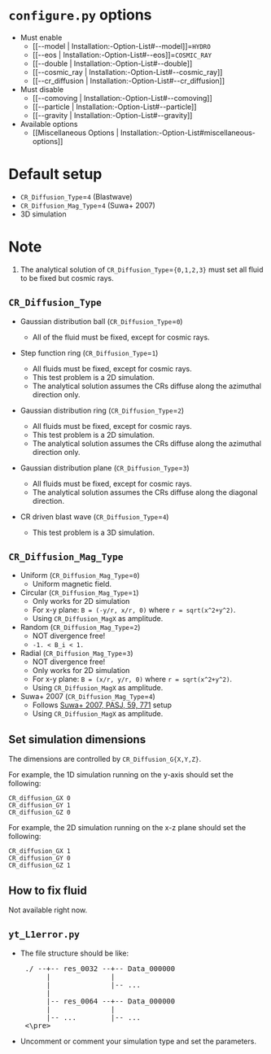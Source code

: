 # `configure.py` options
- Must enable
   - [[--model | Installation:-Option-List#--model]]=`HYDRO`
   - [[--eos | Installation:-Option-List#--eos]]=`COSMIC_RAY`
   - [[--double | Installation:-Option-List#--double]]
   - [[--cosmic_ray | Installation:-Option-List#--cosmic_ray]]
   - [[--cr_diffusion | Installation:-Option-List#--cr_diffusion]]
- Must disable
   - [[--comoving | Installation:-Option-List#--comoving]]
   - [[--particle | Installation:-Option-List#--particle]]
   - [[--gravity | Installation:-Option-List#--gravity]]
- Available options
   - [[Miscellaneous Options | Installation:-Option-List#miscellaneous-options]]


# Default setup
- `CR_Diffusion_Type`=`4`     (Blastwave)
- `CR_Diffusion_Mag_Type`=`4` (Suwa+ 2007)
- 3D simulation


# Note
1. The analytical solution of `CR_Diffusion_Type`=`{0,1,2,3}` must set all fluid to be fixed but cosmic rays.


## `CR_Diffusion_Type`
- Gaussian distribution ball (`CR_Diffusion_Type`=`0`)

   - All of the fluid must be fixed, except for cosmic rays.

- Step function ring         (`CR_Diffusion_Type`=`1`)
   - All fluids must be fixed, except for cosmic rays.
   - This test problem is a 2D simulation.
   - The analytical solution assumes the CRs diffuse along the azimuthal direction only.

- Gaussian distribution ring (`CR_Diffusion_Type`=`2`)
   - All fluids must be fixed, except for cosmic rays.
   - This test problem is a 2D simulation.
   - The analytical solution assumes the CRs diffuse along the azimuthal direction only.

- Gaussian distribution plane (`CR_Diffusion_Type`=`3`)
   - All fluids must be fixed, except for cosmic rays.
   - The analytical solution assumes the CRs diffuse along the diagonal direction.

- CR driven blast wave        (`CR_Diffusion_Type`=`4`)
   - This test problem is a 3D simulation.


## `CR_Diffusion_Mag_Type`
- Uniform    (`CR_Diffusion_Mag_Type`=`0`)
   - Uniform magnetic field.
- Circular   (`CR_Diffusion_Mag_Type`=`1`)
   - Only works for 2D simulation
   - For x-y plane: `B = (-y/r, x/r, 0)` where `r = sqrt(x^2+y^2)`.
   - Using `CR_Diffusion_MagX` as amplitude.
- Random     (`CR_Diffusion_Mag_Type`=`2`)
   - NOT divergence free!
   - `-1. < B_i < 1.`
- Radial     (`CR_Diffusion_Mag_Type`=`3`)
   - NOT divergence free!
   - Only works for 2D simulation
   - For x-y plane: `B = (x/r, y/r, 0)` where `r = sqrt(x^2+y^2)`.
   - Using `CR_Diffusion_MagX` as amplitude.
- Suwa+ 2007 (`CR_Diffusion_Mag_Type`=`4`)
   - Follows [Suwa+ 2007, PASJ, 59, 771](https://doi.org/10.1093/pasj/59.4.771) setup
   - Using `CR_Diffusion_MagX` as amplitude.


## Set simulation dimensions
The dimensions are controlled by `CR_Diffusion_G{X,Y,Z}`.

For example, the 1D simulation running on the y-axis should set the following:
```
CR_diffusion_GX 0
CR_diffusion_GY 1
CR_diffusion_GZ 0
```

For example, the 2D simulation running on the x-z plane should set the following:
```
CR_diffusion_GX 1
CR_diffusion_GY 0
CR_diffusion_GZ 1
```


## How to fix fluid
Not available right now.


## `yt_L1error.py`
- The file structure should be like:
   <pre>
   ./ --+-- res_0032 --+-- Data_000000
        |              |
        |              |-- ...
        |
        |-- res_0064 --+-- Data_000000
        |              |
        |-- ...        |-- ...
   <\pre>
- Uncomment or comment your simulation type and set the parameters.
